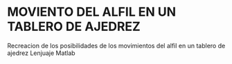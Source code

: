 # MOVIENTO DEL ALFIL EN UN TABLERO DE AJEDREZ
Recreacion de los posibilidades de los movimientos del alfil en un tablero de ajedrez
Lenjuaje Matlab
